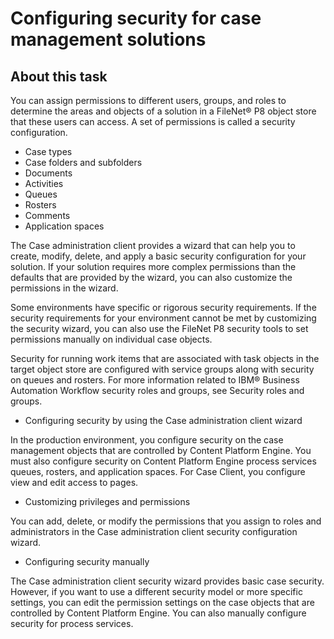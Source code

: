 # Configuring security for case management solutions

## About this task

You can assign permissions to different users, groups,
and roles to determine the areas and objects of a solution in a FileNet® P8 object
store that these users can access. A set of permissions is called
a security configuration.

- Case types
- Case folders and subfolders
- Documents
- Activities
- Queues
- Rosters
- Comments
- Application spaces

The Case administration client provides
a wizard that can help you to create, modify, delete, and apply a
basic security configuration for your solution.  If your solution requires more complex permissions
than the defaults that are provided by the wizard, you can also customize
the permissions in the wizard.

Some environments
have specific or rigorous security requirements. If the security requirements
for your environment cannot be met by customizing the security wizard,
you can also use the FileNet P8 security
tools to set permissions manually on individual case objects.

Security for running work items that are associated with task objects in the target object store
are configured with service groups along with security on queues and rosters. For more information
related to IBM® Business Automation Workflow security roles and groups, see Security roles and groups.

- Configuring security by using the Case administration client wizard

In the production environment, you configure security on the case management objects that are controlled by Content Platform Engine. You must also configure security on Content Platform Engine process services queues, rosters, and application spaces. For Case Client, you configure view and edit access to pages.
- Customizing privileges and permissions

You can add, delete, or modify the permissions that you assign to roles and administrators in the Case administration client  security configuration wizard.
- Configuring security manually

The Case administration client security wizard provides basic case security. However, if you want to use a different security model or more specific settings, you can edit the permission settings on the case objects that are controlled by Content Platform Engine. You can also manually configure security for process services.